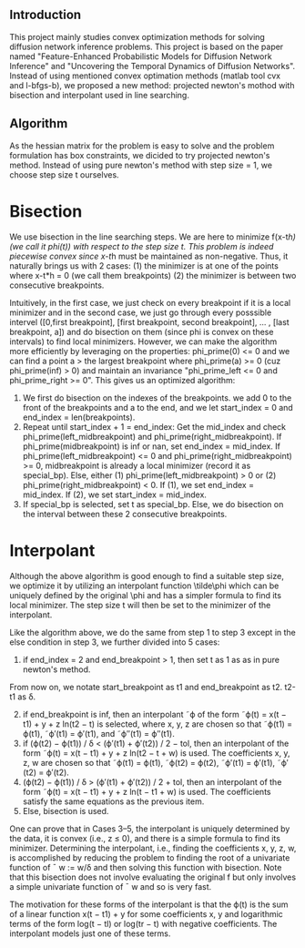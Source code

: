 ## Introduction
This project mainly studies convex optimization methods for solving diffusion network inference problems. This project is based on the paper named  "Feature-Enhanced Probabilistic Models for Diffusion Network Inference" and "Uncovering the Temporal Dynamics of Diffusion Networks". Instead of using mentioned convex optimation methods (matlab tool cvx and l-bfgs-b), we proposed a new method: projected newton's mothod with bisection and interpolant used in line searching. 

## Algorithm
As the hessian matrix for the problem is easy to solve and the problem formulation has box constraints, we dicided to try projected newton's method. Instead of using pure newton's method with step size = 1, we choose step size t ourselves.

# Bisection
We use bisection in the line searching steps. We are here to minimize f(x-t*h) (we call it phi(t)) with respect to the step size t. This problem is indeed piecewise convex since x-t*h must be maintained as non-negative. Thus, it naturally brings us with 2 cases: (1) the minimizer is at one of the points where x-t*h = 0 (we call them breakpoints) (2) the minimizer is between two consecutive breakpoints. 

Intuitively, in the first case, we just check on every breakpoint if it is a local minimizer and in the second case, we just go through every posssible intervel ([0,first breakpoint], [first breakpoint, second breakpoint], ... , [last breakpoint, a]) and do bisection on them (since phi is convex on these intervals) to find local minimizers. However, we can make the algorithm more efficiently by leveraging on the properties: phi_prime(0) <= 0 and we can find a point a > the largest breakpoint where phi_prime(a) >= 0 (cuz phi_prime(inf) > 0) and maintain an invariance "phi_prime_left <= 0 and phi_prime_right >= 0". This gives us an optimized algorithm:

1. We first do bisection on the indexes of the breakpoints. we add 0 to the front of the breakpoints and a to the end, and we let start_index = 0 and end_index = len(breakpoints). 
2. Repeat until start_index + 1 = end_index:
   Get the mid_index and check phi_prime(left_midbreakpoint) and phi_prime(right_midbreakpoint).
   If phi_prime(midbreakpoint) is inf or nan, set end_index = mid_index.
   If phi_prime(left_midbreakpoint) <= 0 and phi_prime(right_midbreakpoint) >= 0, midbreakpoint is already a local minimizer (record it as special_bp).
   Else, either (1) phi_prime(left_midbreakpoint) > 0 or (2) phi_prime(right_midbreakpoint) < 0. If (1), we set end_index = mid_index. If (2), we set start_index = mid_index.
3.  If special_bp is selected, set t as special_bp. Else, we do bisection on the interval between these 2 consecutive breakpoints. 

# Interpolant
Although the above algorithm is good enough to find a suitable step size, we optimize it by utilizing an interpolant function \tilde\phi which can be uniquely defined by the original \phi and has a simpler formula to find its local minimizer. The step size t will then be set to the minimizer of the interpolant.

Like the algorithm above, we do the same from step 1 to step 3 except in the else condition in step 3, we further divided into 5 cases:

1. if end_index = 2 and end_breakpoint > 1, then set t as 1 as as in pure newton's method.

From now on, we notate start_breakpoint as t1 and end_breakpoint as t2. t2-t1 as δ.

2. if end_breakpoint is inf, then an interpolant ˜ϕ of the form ˜ϕ(t) = x(t − t1) + y + z ln(t2 − t) is selected, where x, y, z are chosen so that ˜ϕ(t1) = ϕ(t1), ˜ϕ′(t1) = ϕ′(t1), and ˜ϕ′′(t1) = ϕ′′(t1).
3. if (ϕ(t2) − ϕ(t1)) / δ < (ϕ′(t1) + ϕ′(t2)) / 2 − tol, then an interpolant of the form ˜ϕ(t) = x(t − t1) + y + z ln(t2 − t + w) is used. The coefficients x, y, z, w are chosen so that ˜ϕ(t1) = ϕ(t1), ˜ϕ(t2) = ϕ(t2), ˜ϕ′(t1) = ϕ′(t1), ˜ϕ′(t2) = ϕ′(t2).
4. (ϕ(t2) − ϕ(t1)) / δ > (ϕ′(t1) + ϕ′(t2)) / 2 + tol, then an interpolant of the form ˜ϕ(t) = x(t − t1) + y + z ln(t − t1 + w) is used. The coefficients satisfy the same equations as the previous item.
5. Else, bisection is used.

One can prove that in Cases 3–5, the interpolant is uniquely determined by the data, it is convex (i.e., z ≤ 0), and there is a simple formula to find its minimizer. Determining the interpolant, i.e., finding the coefficients x, y, z, w, is accomplished by reducing the problem to finding the root of a univariate function of ¯ w := w/δ and then solving this function with bisection. Note that this bisection does not involve evaluating the original f but only involves a simple univariate function of ¯ w and so is very fast.

The motivation for these forms of the interpolant is that the ϕ(t) is the sum of a linear function x(t − t1) + y for some coefficients x, y and logarithmic terms of the form log(t − tl) or log(tr − t) with negative coefficients. The interpolant models just one of these terms.







